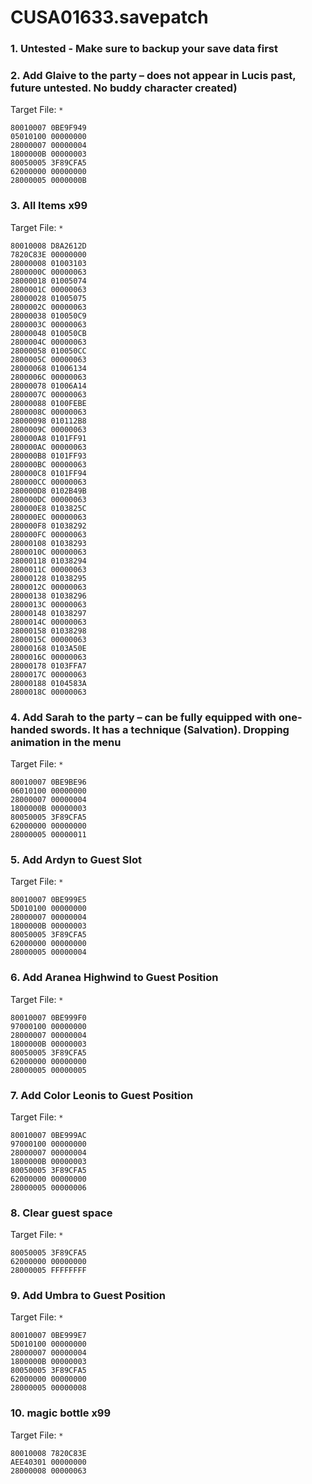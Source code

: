 # CUSA01633.savepatch

### 1. Untested - Make sure to backup your save data first
### 2. Add Glaive to the party – does not appear in Lucis past, future untested. No buddy character created)

Target File: `*`

```
80010007 0BE9F949
05010100 00000000
28000007 00000004
1800000B 00000003
80050005 3F89CFA5
62000000 00000000
28000005 0000000B
```

### 3. All Items x99

Target File: `*`

```
80010008 D8A2612D
7820C83E 00000000
28000008 01003103
2800000C 00000063
28000018 01005074
2800001C 00000063
28000028 01005075
2800002C 00000063
28000038 010050C9
2800003C 00000063
28000048 010050CB
2800004C 00000063
28000058 010050CC
2800005C 00000063
28000068 01006134
2800006C 00000063
28000078 01006A14
2800007C 00000063
28000088 0100FEBE
2800008C 00000063
28000098 010112B8
2800009C 00000063
280000A8 0101FF91
280000AC 00000063
280000B8 0101FF93
280000BC 00000063
280000C8 0101FF94
280000CC 00000063
280000D8 0102B49B
280000DC 00000063
280000E8 0103825C
280000EC 00000063
280000F8 01038292
280000FC 00000063
28000108 01038293
2800010C 00000063
28000118 01038294
2800011C 00000063
28000128 01038295
2800012C 00000063
28000138 01038296
2800013C 00000063
28000148 01038297
2800014C 00000063
28000158 01038298
2800015C 00000063
28000168 0103A50E
2800016C 00000063
28000178 0103FFA7
2800017C 00000063
28000188 0104583A
2800018C 00000063
```

### 4. Add Sarah to the party – can be fully equipped with one-handed swords. It has a technique (Salvation). Dropping animation in the menu

Target File: `*`

```
80010007 0BE9BE96
06010100 00000000
28000007 00000004
1800000B 00000003
80050005 3F89CFA5
62000000 00000000
28000005 00000011
```

### 5. Add Ardyn to Guest Slot

Target File: `*`

```
80010007 0BE999E5
5D010100 00000000
28000007 00000004
1800000B 00000003
80050005 3F89CFA5
62000000 00000000
28000005 00000004
```

### 6. Add Aranea Highwind to Guest Position

Target File: `*`

```
80010007 0BE999F0
97000100 00000000
28000007 00000004
1800000B 00000003
80050005 3F89CFA5
62000000 00000000
28000005 00000005
```

### 7. Add Color Leonis to Guest Position

Target File: `*`

```
80010007 0BE999AC
97000100 00000000
28000007 00000004
1800000B 00000003
80050005 3F89CFA5
62000000 00000000
28000005 00000006
```

### 8. Clear guest space

Target File: `*`

```
80050005 3F89CFA5
62000000 00000000
28000005 FFFFFFFF
```

### 9. Add Umbra to Guest Position

Target File: `*`

```
80010007 0BE999E7
5D010100 00000000
28000007 00000004
1800000B 00000003
80050005 3F89CFA5
62000000 00000000
28000005 00000008
```

### 10. magic bottle x99

Target File: `*`

```
80010008 7820C83E
AEE40301 00000000
28000008 00000063
```

